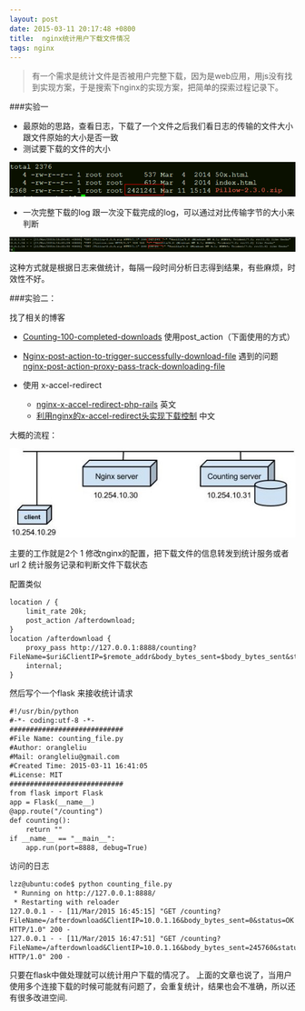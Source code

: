 ```yaml
---
layout: post
date: 2015-03-11 20:17:48 +0800
title:  nginx统计用户下载文件情况
tags: nginx
---
```


> 有一个需求是统计文件是否被用户完整下载，因为是web应用，用js没有找到实现方案，于是搜索下nginx的实现方案，把简单的探索过程记录下。

###实验一

* 最原始的思路，查看日志，下载了一个文件之后我们看日志的传输的文件大小跟文件原始的大小是否一致
* 测试要下载的文件的大小

![测试文件](/images/filez_size.png)

* 一次完整下载的log 跟一次没下载完成的log，可以通过对比传输字节的大小来判断

![测试结果](/images/nginx_log.png)

这种方式就是根据日志来做统计，每隔一段时间分析日志得到结果，有些麻烦，时效性不好。


###实验二：

找了相关的博客

*  [Counting-100-completed-downloads](https://www.linkedin.com/groups/Counting-100-completed-downloads-using-2000893.S.191692888)
使用post_action（下面使用的方式）

*  [Nginx-post-action-to-trigger-successfully-download-file](http://www.tipstuff.org/2012/08/Nginx-post-action-to-trigger-successfully-download-file.html) 遇到的问题 [nginx-post-action-proxy-pass-track-downloading-file](http://serverfault.com/questions/535429/nginx-post-action-proxy-pass-track-downloading-file)

*  使用 x-accel-redirect
    + [nginx-x-accel-redirect-php-rails](http://kovyrin.net/2006/11/01/nginx-x-accel-redirect-php-rails/) 英文
    + [利用nginx的x-accel-redirect头实现下载控制](http://bianbian.org/154/利用nginx的x-accel-redirect头实现下载控制（附带php和rails实例代码）/) 中文

大概的流程：

![结构](/images/ngix.jpg)

主要的工作就是2个
1 修改nginx的配置，把下载文件的信息转发到统计服务或者url
2 统计服务记录和判断文件下载状态

配置类似

    location / {
        limit_rate 20k;
        post_action /afterdownload;
    }
    location /afterdownload {
        proxy_pass http://127.0.0.1:8888/counting?FileName=$uri&ClientIP=$remote_addr&body_bytes_sent=$body_bytes_sent&status=$request_completion;
        internal;
    }

然后写个一个flask 来接收统计请求

    #!/usr/bin/python
    #-*- coding:utf-8 -*-
    ############################
    #File Name: counting_file.py
    #Author: orangleliu
    #Mail: orangleliu@gmail.com
    #Created Time: 2015-03-11 16:41:05
    #License: MIT
    ############################
    from flask import Flask
    app = Flask(__name__)
    @app.route("/counting")
    def counting():
        return ""
    if __name__ == "__main__":
        app.run(port=8888, debug=True)

访问的日志

    lzz@ubuntu:code$ python counting_file.py
     * Running on http://127.0.0.1:8888/
     * Restarting with reloader
    127.0.0.1 - - [11/Mar/2015 16:45:15] "GET /counting?FileName=/afterdownload&ClientIP=10.0.1.16&body_bytes_sent=0&status=OK HTTP/1.0" 200 -
    127.0.0.1 - - [11/Mar/2015 16:47:51] "GET /counting?FileName=/afterdownload&ClientIP=10.0.1.16&body_bytes_sent=245760&status= HTTP/1.0" 200 -

只要在flask中做处理就可以统计用户下载的情况了。
上面的文章也说了，当用户使用多个连接下载的时候可能就有问题了，会重复统计，结果也会不准确，所以还有很多改进空间.
